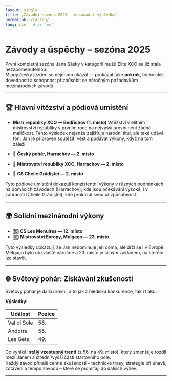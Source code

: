 ```yaml
---
layout: single
title: „Závodní sezóna 2025 – dosavadní výsledky“
permalink: /racing/
lang: cze   # or 'en'
---
```



# Závody a úspěchy – sezóna 2025

První kompletní sezóna Jana Sásky v kategorii mužů Elite XCO se již stala nezapomenutelnou.  
Mladý český jezdec se nejenom ukázal — prokázal také **pokrok**, technické dovednosti a schopnost přizpůsobit se náročným požadavkům mezinárodních závodů.

---

## 🏆 Hlavní vítězství a pódiová umístění

- **Mistr republiky XCO — Bedřichov (1. místo)**
Vítězství v elitním mistrovství republiky v prvním roce na nejvyšší úrovni není žádná maličkost. Tento výsledek nejenže zajišťuje národní titul, ale také udává tón: Jan je připraven soutěžit, vést a podávat výkony, když na tom záleží.

- 🥈 **Český pohár, Harrachov — 2. místo**
- 🥈 **Mistrovství republiky XCC, Harrachov — 2. místo**  
- 🥈 **CS Cheile Grădiștei — 2. místo**

Tyto pódiové umístění dokazují konzistentní výkony v různých podmínkách: na domácích závodech (Harrachov), kde jsou očekávání vysoká, i v zahraničí (Cheile Grădiștei), kde prokázal svou přizpůsobivost.

---

## 🌍 Solidní mezinárodní výkony

- 🔟 **CS Les Menuires — 12. místo**
- 🔟 **Mistrovství Evropy, Melgaço — 23. místo**

Tyto výsledky dokazují, že Jan nedominuje jen doma, ale drží se i v Evropě. Melgaço bylo obzvláště náročné a 23. místo je silným základem, na kterém lze stavět.

---

## 🌐 Světový pohár: Získávání zkušeností

Světový pohár je další úrovní, a to jak z hlediska konkurence, tak i tlaku.  


**Výsledky:**

| Událost        | Pozice |
|--------------|----------|
| Val di Sole  | 56.     |
| Andorra      | 55.     |
| Les Gets     | 49.     |

Co vyniká: **stálý vzestupný trend** (z 56. na 49. místo), který zmenšuje rozdíl mezi Janem a střední/vyšší částí startovního pole.  
Každý závod přináší cenné zkušenosti – technické trasy, strategie při únavě, zotavení a tempo závodu – které se promítají do dalších výzev.

---

